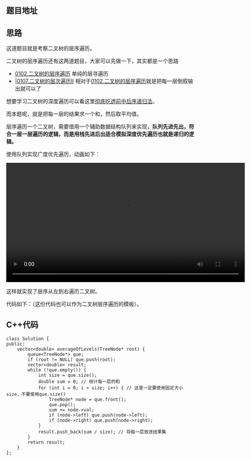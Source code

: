 ## 题目地址 

## 思路 

这道题目就是考察二叉树的层序遍历。

二叉树的层序遍历还有这两道题目，大家可以先做一下，其实都是一个思路

* [0102.二叉树的层序遍历](https://github.com/youngyangyang04/leetcode/blob/master/problems/0102.二叉树的层序遍历.md) 单纯的层寻遍历
* |[0107.二叉树的层次遍历II](https://github.com/youngyangyang04/leetcode/blob/master/problems/0107.二叉树的层次遍历II.md) 相对于[0102.二叉树的层序遍历](https://github.com/youngyangyang04/leetcode/blob/master/problems/0102.二叉树的层序遍历.md)就是把每一层倒叙输出就可以了

想要学习二叉树的深度遍历可以看这里[彻底吃透前中后序递归法](https://leetcode-cn.com/problems/binary-tree-preorder-traversal/solution/dai-ma-sui-xiang-lu-chi-tou-qian-zhong-hou-xu-de-d/)。

而本题呢，就是把每一层的结果求一个和，然后取平均值。

层序遍历一个二叉树，需要借用一个辅助数据结构队列来实现，**队列先进先出，符合一层一层遍历的逻辑，而是用栈先进后出适合模拟深度优先遍历也就是递归的逻辑。**

使用队列实现广度优先遍历，动画如下：

<video src='../video/102二叉树的层序遍历.mp4' controls='controls' width='640' height='320' autoplay='autoplay'> Your browser does not support the video tag.</video></div>

这样就实现了层序从左到右遍历二叉树。

代码如下：（这份代码也可以作为二叉树层序遍历的模板）。

## C++代码

```
class Solution {
public:
    vector<double> averageOfLevels(TreeNode* root) {
        queue<TreeNode*> que;
        if (root != NULL) que.push(root);
        vector<double> result;
        while (!que.empty()) {
            int size = que.size();
            double sum = 0; // 统计每一层的和
            for (int i = 0; i < size; i++) { // 这里一定要使用固定大小size，不要使用que.size()
                TreeNode* node = que.front();
                que.pop();
                sum += node->val;
                if (node->left) que.push(node->left);
                if (node->right) que.push(node->right);
            }
            result.push_back(sum / size); // 将每一层放进结果集
        }
        return result;
    }
};
```
